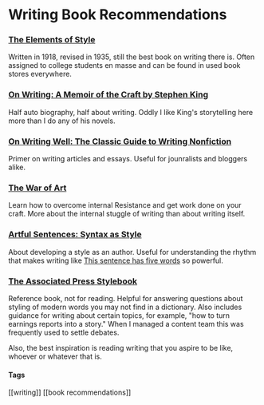 # Writing Book Recommendations

### [The Elements of Style](https://www.amazon.com/Elements-Style-William-Strunk-Jr/dp/194564401X)
Written in 1918, revised in 1935, still the best book on writing there is. Often assigned to college students en masse and can be found in used book stores everywhere. 

### [On Writing: A Memoir of the Craft by Stephen King](https://www.amazon.com/Writing-10th-Anniversary-Memoir-Craft/dp/1439156816)
Half auto biography, half about writing. Oddly I like King's storytelling here more than I do any of his novels. 

### [On Writing Well: The Classic Guide to Writing Nonfiction](https://www.amazon.com/Writing-Well-Classic-Guide-Nonfiction)
Primer on writing articles and essays. Useful for jounralists and bloggers alike. 

### [The War of Art](https://www.amazon.com/War-Art-Steven-Pressfield-ebook/dp/B007A4SDCG/)
Learn how to overcome internal Resistance and get work done on your craft. More about the internal stuggle of writing than about writing itself. 

### [Artful Sentences: Syntax as Style](https://www.amazon.com/Artful-Sentences-Syntax-as-Style/dp/0961392185)
About developing a style as an author. Useful for understanding the rhythm that makes writing like [This sentence has five words](https://www.aerogrammestudio.com/2014/08/05/this-sentence-has-five-words/) so powerful.

### [The Associated Press Stylebook](https://www.amazon.com/AP-Stylebook-55th-Associated-Press-ebook/dp/B089JBPSJH)
Reference book, not for reading. Helpful for answering questions about styling of modern words you may not find in a dictionary. Also includes guidance for writing about certain topics, for example, "how to turn earnings reports into a story." When I managed a content team this was frequently used to settle debates.

Also, the best inspiration is reading writing that you aspire to be like, whoever or whatever that is. 

#### Tags
[[writing]] [[book recommendations]]